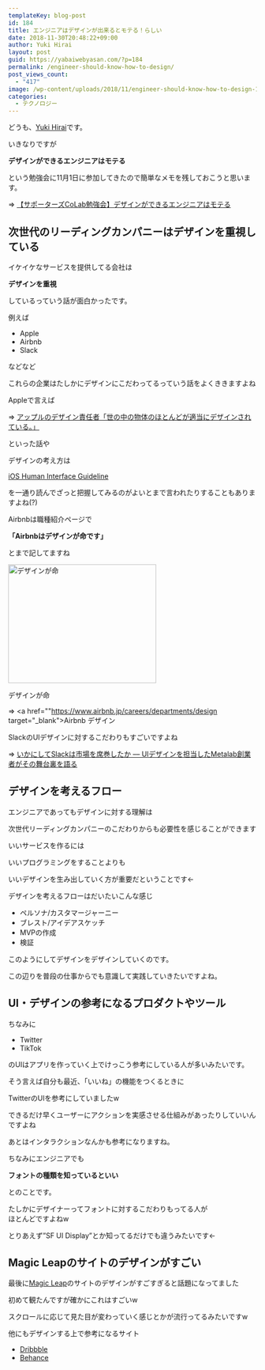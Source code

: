 ```yaml
---
templateKey: blog-post
id: 184
title: エンジニアはデザインが出来るとモテる！らしい
date: 2018-11-30T20:48:22+09:00
author: Yuki Hirai
layout: post
guid: https://yabaiwebyasan.com/?p=184
permalink: /engineer-should-know-how-to-design/
post_views_count:
  - "417"
image: /wp-content/uploads/2018/11/engineer-should-know-how-to-design-125x125.png
categories:
  - テクノロジー
---
```

どうも、<a href="https://twitter.com/yabaiwebyasan" target="_blank" rel="nofollow noopener">Yuki Hirai</a>です。

いきなりですが

<span class="sobig"><b>デザインができるエンジニアはモテる</b></span>

という勉強会に11月1日に参加してきたので簡単なメモを残しておこうと思います。

=> <a href="https://supporterzcolab.com/event/585/" target="_blank">【サポーターズCoLab勉強会】デザインができるエンジニアはモテる</a>

## 次世代のリーディングカンパニーはデザインを重視している

イケイケなサービスを提供してる会社は

**デザインを重視**

しているっていう話が面白かったです。

例えば

  * Apple
  * Airbnb
  * Slack

などなど

これらの企業はたしかにデザインにこだわってるっていう話をよくききますよね

Appleで言えば

=> <a href="https://lrandcom.com/insanely_good" target="_blank">アップルのデザイン責任者「世の中の物体のほとんどが適当にデザインされている。」</a>

といった話や

デザインの考え方は

<a href="https://developer.apple.com/design/human-interface-guidelines/ios/overview/themes/" target="_blank">iOS Human Interface Guideline</a>

を一通り読んでざっと把握してみるのがよいとまで言われたりすることもありますよね(?)

Airbnbは職種紹介ページで

**「Airbnbはデザインが命です」**

とまで記してますね

<div id="attachment_185" style="width: 310px" class="wp-caption alignnone">
  <img aria-describedby="caption-attachment-185" src="https://yabaiwebyasan.com/wp-content/uploads/2018/11/デザインが命-300x240.png" alt="デザインが命" width="300" height="240" class="size-medium wp-image-185" srcset="https://yabaiwebyasan.com/wp-content/uploads/2018/11/デザインが命-300x240.png 300w, https://yabaiwebyasan.com/wp-content/uploads/2018/11/デザインが命-768x613.png 768w, https://yabaiwebyasan.com/wp-content/uploads/2018/11/デザインが命-1024x818.png 1024w, https://yabaiwebyasan.com/wp-content/uploads/2018/11/デザインが命.png 1352w" sizes="(max-width: 300px) 100vw, 300px" />
  
  <p id="caption-attachment-185" class="wp-caption-text">
    デザインが命
  </p>
</div>

=> <a href=""https://www.airbnb.jp/careers/departments/design target="_blank">Airbnb デザイン</a>

SlackのUIデザインに対するこだわりもすごいですよね

=> <a href="https://ic-root.com/blog/slack-secret-sauce/" target="_blank">いかにしてSlackは市場を席巻したか –– UIデザインを担当したMetalab創業者がその舞台裏を語る</a>

## デザインを考えるフロー

エンジニアであってもデザインに対する理解は

次世代リーディングカンパニーのこだわりからも必要性を感じることができます

いいサービスを作るには

いいプログラミングをすることよりも

いいデザインを生み出していく方が重要だということです←

デザインを考えるフローはだいたいこんな感じ

  * ペルソナ/カスタマージャーニー
  * ブレスト/アイデアスケッチ
  * MVPの作成
  * 検証

このようにしてデザインをデザインしていくのです。

この辺りを普段の仕事からでも意識して実践していきたいですよね。

## UI・デザインの参考になるプロダクトやツール

ちなみに

  * Twitter
  * TikTok

のUIはアプリを作っていく上でけっこう参考にしている人が多いみたいです。

そう言えば自分も最近、「いいね」の機能をつくるときに

TwitterのUIを参考にしていましたw

できるだけ早くユーザーにアクションを実感させる仕組みがあったりしていいんですよね

あとはインタラクションなんかも参考になりますね。

ちなみにエンジニアでも

**フォントの種類を知っているといい**

とのことです。

たしかにデザイナーってフォントに対するこだわりもってる人が  
ほとんどですよねw

とりあえず&#8221;SF UI Display&#8221;とか知ってるだけでも違うみたいです←

## Magic Leapのサイトのデザインがすごい

最後に<a href="https://www.magicleap.com/" target="_blank">Magic Leap</a>のサイトのデザインがすごすぎると話題になってました

初めて観たんですが確かにこれはすごいw

スクロールに応じて見た目が変わっていく感じとかが流行ってるみたいですw

他にもデザインする上で参考になるサイト

  * <a href="https://dribbble.com/" target="_blank">Dribbble</a>
  * <a href="https://www.behance.net/" target="_blank">Behance</a>